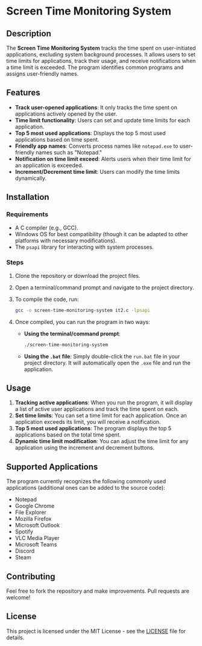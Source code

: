 # Screen Time Monitoring System

## Description
The **Screen Time Monitoring System** tracks the time spent on user-initiated applications, excluding system background processes. It allows users to set time limits for applications, track their usage, and receive notifications when a time limit is exceeded. The program identifies common programs and assigns user-friendly names.

## Features
- **Track user-opened applications**: It only tracks the time spent on applications actively opened by the user.
- **Time limit functionality**: Users can set and update time limits for each application.
- **Top 5 most used applications**: Displays the top 5 most used applications based on time spent.
- **Friendly app names**: Converts process names like `notepad.exe` to user-friendly names such as "Notepad."
- **Notification on time limit exceed**: Alerts users when their time limit for an application is exceeded.
- **Increment/Decrement time limit**: Users can modify the time limits dynamically.

## Installation

### Requirements
- A C compiler (e.g., GCC).
- Windows OS for best compatibility (though it can be adapted to other platforms with necessary modifications).
- The `psapi` library for interacting with system processes.

### Steps
1. Clone the repository or download the project files.
2. Open a terminal/command prompt and navigate to the project directory.
3. To compile the code, run:

    ```bash
    gcc -o screen-time-monitoring-system it2.c -lpsapi
    ```

4. Once compiled, you can run the program in two ways:
   - **Using the terminal/command prompt**:

     ```bash
     ./screen-time-monitoring-system
     ```
   
   - **Using the `.bat` file**: Simply double-click the `run.bat` file in your project directory. It will automatically open the `.exe` file and run the application.

## Usage

1. **Tracking active applications**: When you run the program, it will display a list of active user applications and track the time spent on each.
2. **Set time limits**: You can set a time limit for each application. Once an application exceeds its limit, you will receive a notification.
3. **Top 5 most used applications**: The program displays the top 5 applications based on the total time spent.
4. **Dynamic time limit modification**: You can adjust the time limit for any application using the increment and decrement buttons.

## Supported Applications
The program currently recognizes the following commonly used applications (additional ones can be added to the source code):
- Notepad
- Google Chrome
- File Explorer
- Mozilla Firefox
- Microsoft Outlook
- Spotify
- VLC Media Player
- Microsoft Teams
- Discord
- Steam

## Contributing
Feel free to fork the repository and make improvements. Pull requests are welcome!

## License
This project is licensed under the MIT License - see the [LICENSE](LICENSE) file for details.
